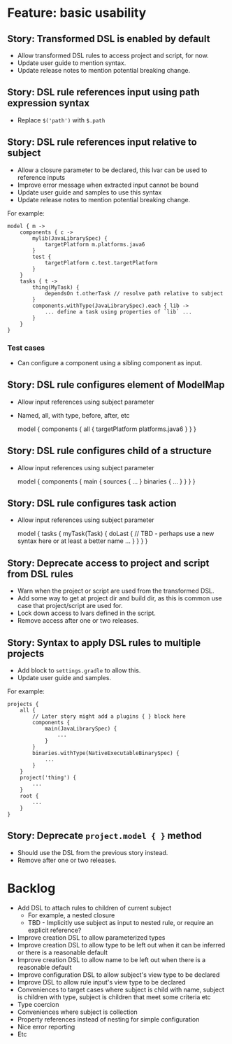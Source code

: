 # Feature: basic usability

## Story: Transformed DSL is enabled by default

- Allow transformed DSL rules to access project and script, for now.
- Update user guide to mention syntax.
- Update release notes to mention potential breaking change.

## Story: DSL rule references input using path expression syntax

- Replace `$('path')` with `$.path`

## Story: DSL rule references input relative to subject 

- Allow a closure parameter to be declared, this lvar can be used to reference inputs
- Improve error message when extracted input cannot be bound
- Update user guide and samples to use this syntax
- Update release notes to mention potential breaking change.

For example:

    model { m ->
        components { c ->
            mylib(JavaLibrarySpec) {
                targetPlatform m.platforms.java6
            }
            test {
                targetPlatform c.test.targetPlatform
            }
        }
        tasks { t ->
            thing(MyTask) {
                dependsOn t.otherTask // resolve path relative to subject
            }
            components.withType(JavaLibrarySpec).each { lib ->
                ... define a task using properties of `lib` ...
            }
        }
    }

### Test cases

- Can configure a component using a sibling component as input.

## Story: DSL rule configures element of ModelMap 

- Allow input references using subject parameter
- Named, all, with type, before, after, etc


    model {
        components {
            all {
                targetPlatform platforms.java6
            }
        }
    }
    
## Story: DSL rule configures child of a structure
 
- Allow input references using subject parameter


    model {
        components {
            main {
                sources {
                    ...
                }
                binaries {
                    ...
                }
            }
        }
    }

## Story: DSL rule configures task action 

- Allow input references using subject parameter


    model {
        tasks {
            myTask(Task) {
                doLast { // TBD - perhaps use a new syntax here or at least a better name
                    ...
                }
            }
        }
    }
    
## Story: Deprecate access to project and script from DSL rules

- Warn when the project or script are used from the transformed DSL.
- Add some way to get at project dir and build dir, as this is common use case that project/script are used for.
- Lock down access to lvars defined in the script.
- Remove access after one or two releases.

## Story: Syntax to apply DSL rules to multiple projects

- Add block to `settings.gradle` to allow this.
- Update user guide and samples.

For example:

    projects {
        all {
            // Later story might add a plugins { } block here
            components {
                main(JavaLibrarySpec) { 
                    ... 
                }
            }
            binaries.withType(NativeExecutableBinarySpec) {
                ...
            }
        }
        project('thing') {
            ...
        }
        root {
            ...
        }
    }

## Story: Deprecate `project.model { }` method

- Should use the DSL from the previous story instead.
- Remove after one or two releases.

# Backlog

- Add DSL to attach rules to children of current subject
    - For example, a nested closure
    - TBD - Implicitly use subject as input to nested rule, or require an explicit reference?
- Improve creation DSL to allow parameterized types
- Improve creation DSL to allow type to be left out when it can be inferred or there is a reasonable default
- Improve creation DSL to allow name to be left out when there is a reasonable default
- Improve configuration DSL to allow subject's view type to be declared
- Improve DSL to allow rule input's view type to be declared
- Conveniences to target cases where subject is child with name, subject is children with type, subject is children that meet some criteria etc
- Type coercion
- Conveniences where subject is collection
- Property references instead of nesting for simple configuration
- Nice error reporting
- Etc

